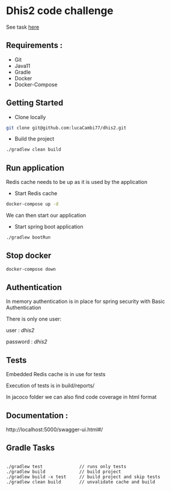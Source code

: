 # Dhis2 code challenge

See task [here](Coding%20Test%20-%20Back-End%20-%20Java%20-%20Integration%20Service.pdf)

## Requirements : 

* Git
* Java11
* Gradle
* Docker
* Docker-Compose

## Getting Started

* Clone locally 
```bash
git clone git@github.com:lucaCambi77/dhis2.git
```

* Build the project 
```bash
./gradlew clean build
```

## Run application

Redis cache needs to be up as it is used by the application

* Start Redis cache
```bash
docker-compose up -d
```

We can then start our application 

* Start spring boot application
```bash
./gradlew bootRun
```

## Stop docker

```bash
docker-compose down
```

## Authentication

In memory authentication is in place for spring security with Basic Authentication

There is only one user:

user : *dhis2*

password : *dhis2*

## Tests

Embedded Redis cache is in use for tests

Execution of tests is in build/reports/

In jacoco folder we can also find code coverage in html format

## Documentation : 

http://localhost:5000/swagger-ui.html#/

## Gradle Tasks

```

./gradlew test              // runs only tests
./gradlew build             // build project
./gradlew build -x test     // build project and skip tests
./gradlew clean build       // unvalidate cache and build

```

